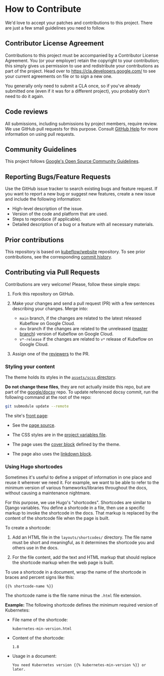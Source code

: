 # How to Contribute

We'd love to accept your patches and contributions to this project. There are
just a few small guidelines you need to follow.

## Contributor License Agreement

Contributions to this project must be accompanied by a Contributor License
Agreement. You (or your employer) retain the copyright to your contribution;
this simply gives us permission to use and redistribute your contributions as
part of the project. Head over to <https://cla.developers.google.com/> to see
your current agreements on file or to sign a new one.

You generally only need to submit a CLA once, so if you've already submitted one
(even if it was for a different project), you probably don't need to do it
again.

## Code reviews

All submissions, including submissions by project members, require review. We
use GitHub pull requests for this purpose. Consult
[GitHub Help](https://help.github.com/articles/about-pull-requests/) for more
information on using pull requests.

## Community Guidelines

This project follows
[Google's Open Source Community Guidelines](https://opensource.google.com/conduct/).

## Reporting Bugs/Feature Requests

Use the GitHub issue tracker to search existing bugs and feature request. If you want to report a new bug or suggest new features, create a new issue and include the following information:

* High-level description of the issue.
* Version of the code and platform that are used.
* Steps to reproduce (if applicable).
* Detailed description of a bug or a feature with all necessary materials.

## Prior contributions

This repository is based on [kubeflow/website](https://github.com/kubeflow/website) repository. To see prior contributions, see the corresponding [commit history](https://github.com/kubeflow/website/commits/master).

## Contributing via Pull Requests

Contributions are very welcome! Please, follow these simple steps:

1. Fork this repository on GitHub.

1. Make your changes and send a pull request (PR) with a few sentences describing your changes. Merge into:
   * `main` branch, if the changes are related to the latest released Kubeflow on Google Cloud.
   * `dev` branch if the changes are related to the unreleased ([master branch](https://github.com/googlecloudplatform/kubeflow-distribution)) version of Kubeflow on Google Cloud.
   * `v*-release` if the changes are related to `v*` release of Kubeflow on Google Cloud.

1. Assign one of the [reviewers](https://github.com/googlecloudplatform/kubeflow-gke-docs/blob/main/OWNERS) to the PR.


### Styling your content

The theme holds its styles in the [`assets/scss` directory](https://github.com/googlecloudplatform/kubeflow-gke-docs/tree/main/themes/docsy/assets/scss).

**Do not change these files**, they are not actually inside this repo, but are part of the [google/docsy](https://github.com/google/docsy) repo. To update referenced docsy commit, run the following command at the root of the repo:

```bash
git submodule update --remote
```

The site's [front page](https://googlecloudplatform.github.io/kubeflow-gke-docs):

* See the [page source](https://github.com/googlecloudplatform/kubeflow-gke-docs/blob/main/content/en/_index.html).

* The CSS styles are in the [project variables file](https://github.com/googlecloudplatform/kubeflow-gke-docs/blob/main/assets/scss/_variables_project.scss).

* The page uses the [cover block](https://www.docsy.dev/docs/adding-content/shortcodes/#blocks-cover) defined by the theme.

* The page also uses the [linkdown block](https://www.docsy.dev/docs/adding-content/shortcodes/#blocks-link-down).

### Using Hugo shortcodes

Sometimes it's useful to define a snippet of information in one place and reuse it wherever we need it. 
For example, we want to be able to refer to the minimum version of various frameworks/libraries throughout the docs, 
without causing a maintenance nightmare.

For this purpose, we use Hugo's "shortcodes". 
Shortcodes are similar to Django variables. You define a shortcode in a file, then use a specific markup 
to invoke the shortcode in the docs. That markup is replaced by the content of the shortcode file when the page is built.

To create a shortcode:

1. Add an HTML file in the `layouts/shortcodes/` directory. 
   The file name must be short and meaningful, as it determines the shortcode you and others use in the docs.

1. For the file content, add the text and HTML markup that should replace the shortcode markup when the web page is built.

To use a shortcode in a document, wrap the name of the shortcode in braces and percent signs like this:

  ```
  {{% shortcode-name %}}
  ```

The shortcode name is the file name minus the `.html` file extension.

**Example:** The following shortcode defines the minimum required version of Kubernetes:

* File name of the shortcode:

  ```
  kubernetes-min-version.html
  ```

* Content of the shortcode:

  ```
  1.8
  ```

* Usage in a document:

  ```
  You need Kubernetes version {{% kubernetes-min-version %}} or later.
  ```
